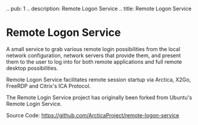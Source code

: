 .. pub: 1
.. description: Remote Logon Service
.. title: Remote Logon Service

# Remote Logon Service

A small service to grab various remote login possibilities from the local
network configuration, network servers that provide them, and present
them to the user to log into for both remote applications and full remote
desktop possibilities.

Remote Logon Service facilitates remote session startup via Arctica,
X2Go, FreeRDP and Citrix's ICA Protocol.

The Remote Login Service project has originally been forked from Ubuntu's
Remote Login Service.

Source Code: <https://github.com/ArcticaProject/remote-logon-service>
